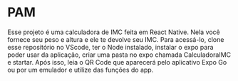 # PAM
Esse projeto é uma calculadora de IMC feita em React Native. Nela você fornece seu peso e altura e ele te devolve seu IMC. Para acessá-lo, clone esse repositório no VScode, ter o Node instalado, instalar o expo para poder usar da aplicação, criar uma pasta no expo chamada CalculadoraIMC e startar. Após isso, leia o QR Code que aparecerá pelo aplicativo Expo Go ou por um emulador e utilize das funções do app. 

